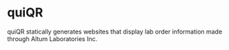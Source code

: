 # quiQR

quiQR statically generates websites that display lab order information made through Altum Laboratories Inc.
